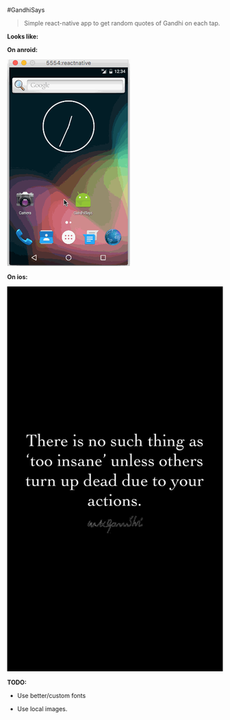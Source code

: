 #GandhiSays
> Simple react-native app to get random quotes of Gandhi on each tap.


__Looks like:__

__On anroid:__

![GandhiSaid-android.gif](./GandhiSaid-android.gif)


__On ios:__

![GandhiSays-ios.png](./GandhiSays-ios.png)


__TODO:__

* Use better/custom fonts

* Use local images.
